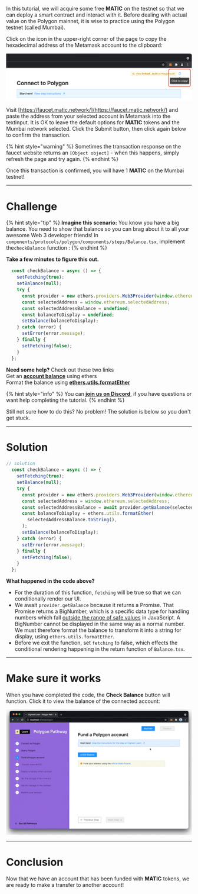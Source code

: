 In this tutorial, we will acquire some free **MATIC** on the testnet so that we can deploy a smart contract and interact with it. Before dealing with actual value on the Polygon mainnet, it is wise to practice using the Polygon testnet (called Mumbai).

Click on the icon in the upper-right corner of the page to copy the hexadecimal address of the Metamask account to the clipboard:

![](../../../.gitbook/assets/click_to_copy.png)

Visit [https://faucet.matic.network/](https://faucet.matic.network/) and paste the address from your selected account in Metamask into the textinput. It is OK to leave the default options for **MATIC** tokens and the Mumbai network selected. Click the Submit button, then click again below to confirm the transaction.

{% hint style="warning" %}
Sometimes the transaction response on the faucet website returns an `[Object object]` - when this happens, simply refresh the page and try again.
{% endhint %}

Once this transaction is confirmed, you will have 1 **MATIC** on the Mumbai testnet!  

-------------------------------------

# Challenge

{% hint style="tip" %}
**Imagine this scenario:** You know you have a big balance. You need to show that balance so you can brag about it to all your awesome Web 3 developer friends! In `components/protocols/polygon/components/steps/Balance.tsx`, implement the`checkBalance` function :
{% endhint %}

**Take a few minutes to figure this out.**

```typescript
  const checkBalance = async () => {
    setFetching(true);
    setBalance(null);
    try {
      const provider = new ethers.providers.Web3Provider(window.ethereum);
      const selectedAddress = window.ethereum.selectedAddress;
      const selectedAddressBalance = undefined;
      const balanceToDisplay = undefined;
      setBalance(balanceToDisplay);
    } catch (error) {
      setError(error.message);
    } finally {
      setFetching(false);
    }
  };
```

**Need some help?** Check out these two links  
Get an [**account balance**](https://docs.ethers.io/v5/api/providers/provider/#Provider-getBalance) using ethers  
Format the balance using [**ethers.utils.formatEther**](https://docs.ethers.io/v5/api/utils/display-logic/#unit-conversion)

{% hint style="info" %}
You can [**join us on Discord**](https://discord.gg/fszyM7K), if you have questions or want help completing the tutorial.
{% endhint %}

Still not sure how to do this? No problem! The solution is below so you don't get stuck.

-------------------------------------

# Solution

```typescript
// solution
  const checkBalance = async () => {
    setFetching(true);
    setBalance(null);
    try {
      const provider = new ethers.providers.Web3Provider(window.ethereum);
      const selectedAddress = window.ethereum.selectedAddress;
      const selectedAddressBalance = await provider.getBalance(selectedAddress);
      const balanceToDisplay = ethers.utils.formatEther(
        selectedAddressBalance.toString(),
      );
      setBalance(balanceToDisplay);
    } catch (error) {
      setError(error.message);
    } finally {
      setFetching(false);
    }
  };
```

**What happened in the code above?**

* For the duration of this function, `fetching` will be true so that we can conditionally render our UI. 
* We await `provider.getBalance` because it returns a Promise. That Promise returns a BigNumber, which is a specific data type for handling numbers which fall [outside the range of safe values](https://docs.ethers.io/v5/api/utils/bignumber/#BigNumber--notes-safenumbers) in JavaScript. A BigNumber cannot be displayed in the same way as a normal number. We must therefore format the balance to transform it into a string for display, using `ethers.utils.formatEther`.
* Before we exit the function, set `fetching` to false, which effects the conditional rendering happening in the return function of `Balance.tsx`.

-------------------------------------

# Make sure it works

When you have completed the code, the **Check Balance** button will function. Click it to view the balance of the connected account:

![](../../../.gitbook/assets/pathways/polygon/polygon-balance.gif)

-------------------------------------

# Conclusion

Now that we have an account that has been funded with **MATIC** tokens, we are ready to make a transfer to another account!

